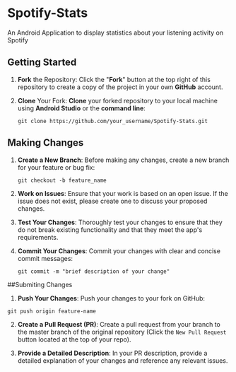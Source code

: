 # Spotify-Stats
An Android Application to display statistics about your listening activity on Spotify

## Getting Started

1. **Fork** the Repository: Click the "**Fork**" button at the top right of this repository to create a copy of the project in your own **GitHub** account.

2. **Clone** Your Fork: **Clone** your forked repository to your local machine using **Android Studio** or the **command line**:

   ```
   git clone https://github.com/your_username/Spotify-Stats.git
   ```

## Making Changes 

1. **Create a New Branch**: Before making any changes, create a new branch for your feature or bug fix:
   ```
   git checkout -b feature_name
   ```
2. **Work on Issues**: Ensure that your work is based on an open issue. If the issue does not exist, please create one to discuss your proposed changes.

3. **Test Your Changes**: Thoroughly test your changes to ensure that they do not break existing functionality and that they meet the app's requirements.
  
4. **Commit Your Changes**: Commit your changes with clear and concise commit messages:
   ```
   git commit -m "brief description of your change"
   ```

##Submiting Changes

1.  **Push Your Changes**: Push your changes to your fork on GitHub:
   ```
   git push origin feature-name
   ```

2. **Create a Pull Request (PR)**: Create a pull request from your branch to the master branch of the original repository (Click the `New Pull Request` button located at the top of your repo).

3. **Provide a Detailed Description**: In your PR description, provide a detailed explanation of your changes and reference any relevant issues.


   
